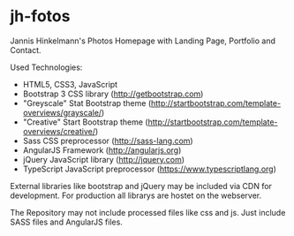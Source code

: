 # jh-fotos
Jannis Hinkelmann's Photos Homepage with Landing Page, Portfolio and Contact.

Used Technologies:
- HTML5, CSS3, JavaScript
- Bootstrap 3 CSS library (http://getbootstrap.com)
- "Greyscale" Stat Bootstrap theme (http://startbootstrap.com/template-overviews/grayscale/)
- "Creative" Start Bootstrap theme (http://startbootstrap.com/template-overviews/creative/)
- Sass CSS preprocessor (http://sass-lang.com)
- AngularJS Framework (http://angularjs.org)
- jQuery JavaScript library (http://jquery.com)
- TypeScript JavaScript preprocessor (https://www.typescriptlang.org)

External libraries like bootstrap and jQuery may be included via CDN for development. For production all librarys are hostet on the webserver.

The Repository may not include processed files like css and js. Just include SASS files and AngularJS files.
